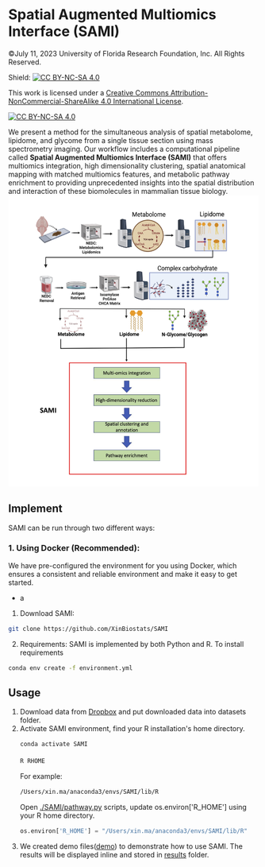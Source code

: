 # Spatial Augmented Multiomics Interface (SAMI) 
©July 11, 2023 University of Florida Research Foundation, Inc. All Rights Reserved.

Shield: [![CC BY-NC-SA 4.0][cc-by-nc-sa-shield]][cc-by-nc-sa]

This work is licensed under a
[Creative Commons Attribution-NonCommercial-ShareAlike 4.0 International License][cc-by-nc-sa].

[![CC BY-NC-SA 4.0][cc-by-nc-sa-image]][cc-by-nc-sa]

[cc-by-nc-sa]: http://creativecommons.org/licenses/by-nc-sa/4.0/
[cc-by-nc-sa-image]: https://licensebuttons.net/l/by-nc-sa/4.0/88x31.png
[cc-by-nc-sa-shield]: https://img.shields.io/badge/License-CC%20BY--NC--SA%204.0-lightgrey.svg

We present a method for the simultaneous analysis of spatial metabolome, lipidome, and glycome from a single tissue section using mass spectrometry imaging. Our workflow includes a computational pipeline called __Spatial Augmented Multiomics Interface (SAMI)__ that offers multiomics integration, high dimensionality clustering, spatial anatomical mapping with matched multiomics features, and metabolic pathway enrichment to providing unprecedented insights into the spatial distribution and interaction of these biomolecules in mammalian tissue biology.
![Main Figure](https://github.com/XinBiostats/SAMI/blob/main/figures/main.png)

## Implement
SAMI can be run through two different ways:

### 1. Using Docker (Recommended):
We have pre-configured the environment for you using Docker, which ensures a consistent and reliable environment and make it easy to get started.

- a



1. Download SAMI:
```bash
git clone https://github.com/XinBiostats/SAMI
```
2. Requirements: SAMI is implemented by both Python and R. To install requirements
```bash
conda env create -f environment.yml
```
## Usage
1. Download data from [Dropbox](https://www.dropbox.com/scl/fo/qjdk94golwij84xfii15b/h?rlkey=etrdydm1iw86ntcprbem2wivn&dl=1) and put downloaded data into datasets folder.
2. Activate SAMI environment, find your R installation's home directory.
   ```bash
   conda activate SAMI
   
   R RHOME
   ```
   For example:
   ```bash
   /Users/xin.ma/anaconda3/envs/SAMI/lib/R
   ```
   Open [./SAMI/pathway.py](https://github.com/XinBiostats/SAMI/blob/main/SAMI/pathway.py) scripts, update os.environ['R_HOME'] using your R home directory.
   ```python
   os.environ['R_HOME'] = "/Users/xin.ma/anaconda3/envs/SAMI/lib/R"
   ```
4. We created demo files([demo](https://github.com/XinBiostats/SAMI/blob/main/demo)) to demonstrate how to use SAMI. The results will be displayed inline and stored in [results](https://github.com/XinBiostats/SAMI/tree/main/results) folder.

